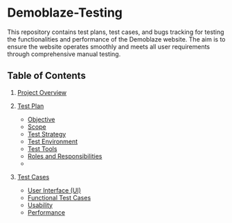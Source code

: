 # Demoblaze-Testing
This repository contains test plans, test cases, and bugs tracking for testing the functionalities and performance of the Demoblaze website. The aim is to ensure the website operates smoothly and meets all user requirements through comprehensive manual testing.

## Table of Contents

1. [Project Overview](#project-overview)
2. [Test Plan](#test-plan)
   - [Objective](#objective)
   - [Scope](#scope)
   - [Test Strategy](#test-strategy)
   - [Test Environment](#test-environment)
   - [Test Tools](#test-tools)
   - [Roles and Responsibilities](#roles-and-responsibilities)
   - 
3. [Test Cases](#test-cases)

   - [User Interface (UI)](#user-interface-test-cases)
   - [Functional Test Cases](#functional-test-cases)
   - [Usability](#Usability-test-cases)
   - [Performance](#performance-test-cases)
